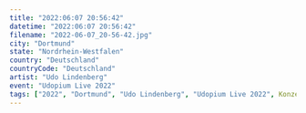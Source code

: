 ```yaml
---
title: "2022:06:07 20:56:42"
datetime: "2022:06:07 20:56:42"
filename: "2022-06-07_20-56-42.jpg"
city: "Dortmund"
state: "Nordrhein-Westfalen"
country: "Deutschland"
countryCode: "Deutschland"
artist: "Udo Lindenberg"
event: "Udopium Live 2022"
tags: ["2022", "Dortmund", "Udo Lindenberg", "Udopium Live 2022", Konzert, "Deutschland"]
---
```

